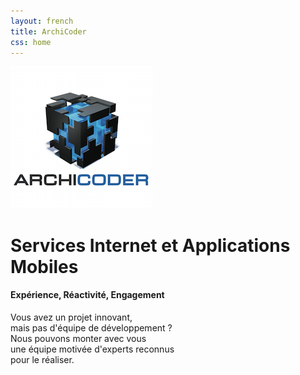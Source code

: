 ```yaml
---
layout: french
title: ArchiCoder
css: home
---
```

<img src="/img/logo-archicoder.png">

# Services Internet et Applications Mobiles

#### Expérience, Réactivité, Engagement

<p class="lead">Vous avez un projet innovant, <br/>
mais pas d'équipe de développement ?<br/>
Nous pouvons monter avec vous<br/>
une équipe motivée d'experts reconnus<br/>
pour le réaliser.</p>
